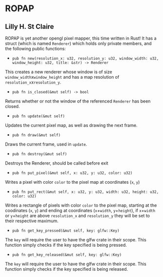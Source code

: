 <!---
  ROPAP, OpenGL Pixel mAPper written in Rust
  Copyright (C) 2024 Lilly H. St Claire
          This program is free software: you can redistribute it and/or modify
          it under the terms of the GNU General Public License as published by
          the Free Software Foundation, either version 3 of the License, or (at
          your option) any later version.
          This program is distributed in the hope that it will be useful, but
          WITHOUT ANY WARRANTY; without even the implied warranty of
          MERCHANTABILITY or FITNESS FOR A PARTICULAR PURPOSE. See the GNU
          General Public License for more details.
          You should have received a copy of the GNU General Public License
          along with this program. If not, see <https://www.gnu.org/licenses>.
--->


# ROPAP
## Lilly H. St Claire

ROPAP is yet another opengl pixel mapper, this time written in Rust! It has a struct (which is
named `Renderer`) which holds only private members, and the following public functions:

- `pub fn new(resolution_x: u32, resolution_y: u32, window_width: u32, window_height: u32, title: &str) -> Renderer`

This creates a new renderer whose window is of size `window_width`x`window_height` and has a map resolution of
`resolution_x`x`resolution_y`.

- `pub fn is_closed(&mut self) -> bool`

Returns whether or not the window of the referenced `Renderer` has been closed.

- `pub fn update(&mut self)`

Updates the current pixel map, as well as drawing the next frame.

- `pub fn draw(&mut self)`

Draws the current frame, used in `update`.

- `pub fn destroy(&mut self)`

Destroys the Renderer, should be called before exit

- `pub fn put_pixel(&mut self, x: u32, y: u32, color: u32)`

Writes a pixel with color `color` to the pixel map at coordinates (`x`, `y`)

- `pub fn put_rect(&mut self, x: u32, y: u32, width: u32, height: u32, color: u32)`

Writes a rectangle of pixels with color `color` to the pixel map, starting at the coodinates (`x`, `y`) and ending
at coordinates (`x`+`width`, `y`+`height`), if `x`+`width` or `y`+`height` are above `resolution_x` and `resolution_y`
they will be set to their respective maximum.

- `pub fn get_key_pressed(&mut self, key: glfw::Key)`

The `key` will require the user to have the glfw crate in their scope. This function simply checks if the key
specified is being pressed.

- `pub fn get_key_released(&mut self, key: glfw::Key)`

The `key` will require the user to have the glfw crate in their scope. This function simply checks if the key
specified is being released.


